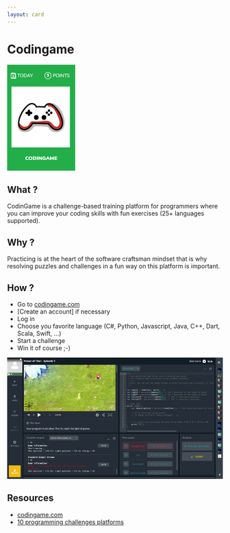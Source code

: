 ```yaml
---
layout: card
---
```


# Codingame
![Coding game](images/codingame.png)

## What ?
CodinGame is a challenge-based training platform for programmers where you can improve your coding skills with fun exercises (25+ languages supported).

## Why ?
Practicing is at the heart of the software craftsman mindset that is why resolving puzzles and challenges in a fun way on this platform is important.  

## How ?
* Go to [codingame.com](https://www.codingame.com)
* [Create an account] if necessary
* Log in
* Choose you favorite language (C#, Python, Javascript, Java, C++, Dart, Scala, Swift, ...)
* Start a challenge
* Win it of course ;-)

![Coding game](images/codingame1.png)

## Resources
* [codingame.com](https://www.codingame.com)
* [10 programming challenges platforms](https://programmingzen.com/10-programming-challenges-sites/)
